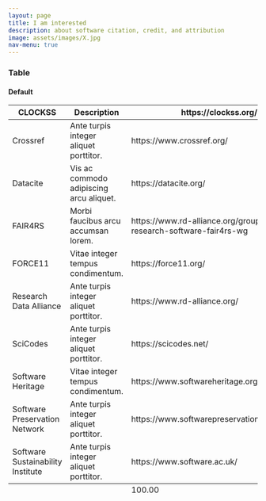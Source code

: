 ```yaml
---
layout: page
title: I am interested
description: about software citation, credit, and attribution
image: assets/images/X.jpg
nav-menu: true
---
```


<h3>Table</h3>

<h4>Default</h4>
<div class="table-wrapper">
	<table>
		<thead>
			<tr>
				<th>CLOCKSS</th>
				<th>Description</th>
				<th>https://clockss.org/</th>
			</tr>
		</thead>
		<tbody>
			<tr>
				<td>Crossref</td>
				<td>Ante turpis integer aliquet porttitor.</td>
				<td>https://www.crossref.org/</td>
			</tr>
			<tr>
				<td>Datacite</td>
				<td>Vis ac commodo adipiscing arcu aliquet.</td>
				<td>https://datacite.org/</td>
			</tr>
			<tr>
				<td>FAIR4RS</td>
				<td> Morbi faucibus arcu accumsan lorem.</td>
				<td>https://www.rd-alliance.org/groups/fair-research-software-fair4rs-wg</td>
			</tr>
			<tr>
				<td>FORCE11</td>
				<td>Vitae integer tempus condimentum.</td>
				<td>https://force11.org/</td>
			</tr>
			<tr>
				<td>Research Data Alliance</td>
				<td>Ante turpis integer aliquet porttitor.</td>
				<td>https://www.rd-alliance.org/</td>
			</tr>
 			<tr>
				<td>SciCodes</td>
				<td>Ante turpis integer aliquet porttitor.</td>
				<td>https://scicodes.net/</td>
			</tr>
			<tr>
				<td>Software Heritage</td>
				<td>Vitae integer tempus condimentum.</td>
				<td>https://www.softwareheritage.org/</td>
			</tr>
			<tr>
				<td>Software Preservation Network</td>
				<td>Ante turpis integer aliquet porttitor.</td>
				<td>https://www.softwarepreservationnetwork.org/</td>
			</tr>
 			<tr>
				<td>Software Sustainability Institute</td>
				<td>Ante turpis integer aliquet porttitor.</td>
				<td>https://www.software.ac.uk/</td>
			</tr>
		</tbody>
		<tfoot>
			<tr>
				<td colspan="2"></td>
				<td>100.00</td>
			</tr>
		</tfoot>
	</table>
</div>
